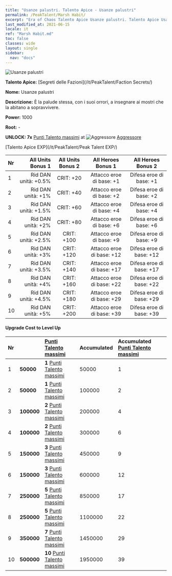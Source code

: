 ```yaml
---
title: "Usanze palustri. Talento Apice - Usanze palustri"
permalink: /PeakTalent/Marsh Habit/
excerpt: "Era of Chaos Talento Apice Usanze palustri. Talento Apice Usanze palustri. Usanze palustri"
last_modified_at: 2021-06-15
locale: it
ref: "Marsh Habit.md"
toc: false
classes: wide
layout: single
sidebar:
  nav: "docs"
---
```


  ![Usanze palustri](/images/pt/talent_3005.png)

  **Talento Apice:** [Segreti delle Fazioni](/it/PeakTalent/Faction Secrets/)

  **Nome:** Usanze palustri

  **Descrizione:** È la palude stessa, con i suoi orrori, a insegnare ai mostri che la abitano a sopravvivere.

  **Power:** 1000

  **Root:** -

  **UNLOCK: 7x** [Punti Talento massimi](/ItemsIT/con_934/) at ![Aggressore](/images/pt/talent_3004.png) [Aggressore](/it/PeakTalent/Aggressor/)

  [Talento Apice EXP](/it/PeakTalent/Peak Talent EXP/)

  | Nr | All Units Bonus 1 | All Units Bonus 2 | All Heroes Bonus 1 | All Heroes Bonus 2 |
  |:---|--------------:|:-------------:|:-------------:|:-------------:|
  | 1 | Rid DAN unità: +0.5% | CRIT: +20 | Attacco eroe di base: +1 | Difesa eroe di base: +1 |
  | 2 | Rid DAN unità: +1% | CRIT: +40 | Attacco eroe di base: +2 | Difesa eroe di base: +2 |
  | 3 | Rid DAN unità: +1.5% | CRIT: +60 | Attacco eroe di base: +4 | Difesa eroe di base: +4 |
  | 4 | Rid DAN unità: +2% | CRIT: +80 | Attacco eroe di base: +6 | Difesa eroe di base: +6 |
  | 5 | Rid DAN unità: +2.5% | CRIT: +100 | Attacco eroe di base: +9 | Difesa eroe di base: +9 |
  | 6 | Rid DAN unità: +3% | CRIT: +120 | Attacco eroe di base: +12 | Difesa eroe di base: +12 |
  | 7 | Rid DAN unità: +3.5% | CRIT: +140 | Attacco eroe di base: +17 | Difesa eroe di base: +17 |
  | 8 | Rid DAN unità: +4% | CRIT: +160 | Attacco eroe di base: +22 | Difesa eroe di base: +22 |
  | 9 | Rid DAN unità: +4.5% | CRIT: +180 | Attacco eroe di base: +29 | Difesa eroe di base: +29 |
  | 10 | Rid DAN unità: +5% | CRIT: +200 | Attacco eroe di base: +39 | Difesa eroe di base: +39 |


#### Upgrade Cost to Level Up

  | Nr | <i class="fas fa-coins"/> | [Punti Talento massimi](/ItemsIT/con_934/) | Accumulated <i class="fas fa-coins"/> | Accumulated [Punti Talento massimi](/ItemsIT/con_934/) |
  |:---|:--------------|:-------------|:-------------|:-------------|
  | 1 | **50000** | **1** [Punti Talento massimi](/ItemsIT/con_934/) | 50000 | 1 |
  | 2 | **50000** | **1** [Punti Talento massimi](/ItemsIT/con_934/) | 100000 | 2 |
  | 3 | **100000** | **2** [Punti Talento massimi](/ItemsIT/con_934/) | 200000 | 4 |
  | 4 | **100000** | **2** [Punti Talento massimi](/ItemsIT/con_934/) | 300000 | 6 |
  | 5 | **150000** | **3** [Punti Talento massimi](/ItemsIT/con_934/) | 450000 | 9 |
  | 6 | **150000** | **3** [Punti Talento massimi](/ItemsIT/con_934/) | 600000 | 12 |
  | 7 | **250000** | **5** [Punti Talento massimi](/ItemsIT/con_934/) | 850000 | 17 |
  | 8 | **250000** | **5** [Punti Talento massimi](/ItemsIT/con_934/) | 1100000 | 22 |
  | 9 | **350000** | **7** [Punti Talento massimi](/ItemsIT/con_934/) | 1450000 | 29 |
  | 10 | **500000** | **10** [Punti Talento massimi](/ItemsIT/con_934/) | 1950000 | 39 |
